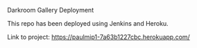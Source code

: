 Darkroom Gallery Deployment

This repo has been deployed using Jenkins and Heroku. 

Link to project: https://paulmip1-7a63b1227cbc.herokuapp.com/
